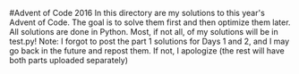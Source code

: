#Advent of Code 2016
In this directory are my solutions to this year's Advent of Code. The goal is to solve them first and then optimize them later. All solutions are done in Python. Most, if not all, of my solutions will be in test.py! Note: I forgot to post the part 1 solutions for Days 1 and 2, and I may go back in the future and repost them. If not, I apologize (the rest will have both parts uploaded separately)
